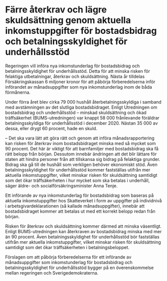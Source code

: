 # Färre återkrav och lägre skuldsättning genom aktuella inkomstuppgifter för bostadsbidrag och betalningsskyldighet för underhållsstöd

Regeringen vill införa nya inkomstunderlag för bostadsbidrag och betalningsskyldighet för underhållsstöd. Detta för att minska risken för felaktiga utbetalningar, återkrav och skuldsättning. Nästa år tilldelas Försäkringskassan 6 miljoner kronor för att påbörja förberedelserna inför införandet av månadsuppgifter som nya inkomstunderlag inom de båda förmånerna.

Under förra året blev cirka 79 000 hushåll återbetalningsskyldiga i samband med avstämningen av det slutliga bostadsbidraget. Enligt Utredningen om bostadsbidrag och underhållsstöd – minskad skuldsättning och ökad träffsäkerhet (BUMS-utredningen) var knappt 58 000 frånlevande föräldrar betalningsskyldiga för underhållsstöd i december 2020. Nästan 35 000 av dessa, eller drygt 60 procent, hade en skuld.

– Det ska vara lätt att göra rätt och genom att införa månadsrapportering kan risken för återkrav inom bostadsbidraget minska med så mycket som 90 procent. Det här är viktigt för att barnfamiljer med bostadsbidrag ska få rätt belopp från början. Dessutom innebär ändringen att det blir lättare för staten att hindra personer från att tillskansa sig bidrag på felaktiga grunder. Bidrag ska gå till de hushåll som verkligen behöver ekonomiskt stöd. Även betalningsskyldighet för underhållsstöd kommer fastställas utifrån mer aktuella inkomstuppgifter, vilket minskar risken för skuldsättning samtidigt som det ökar träffsäkerheten i hur mycket som ska betalas i underhåll, säger äldre- och socialförsäkringsminister Anna Tenje.

Ett införande av nya inkomstunderlag för bostadsbidrag som baseras på aktuella inkomstuppgifter hos Skatteverket i form av uppgifter på individnivå i arbetsgivardeklarationen (så kallade månadsuppgifter), innebär att bostadsbidraget kommer att betalas ut med ett korrekt belopp redan från början.

Risken för återkrav och skuldsättning kommer därmed att minska väsentligt. Enligt BUMS-utredningen kan återkraven av bostadsbidrag minska med mer än 90 procent. Även betalningsskyldighet för underhållsstöd bör fastställas utifrån mer aktuella inkomstuppgifter, vilket minskar risken för skuldsättning samtidigt som det ökar träffsäkerheten i betalningsbeloppet.

Förslagen om att påbörja förberedelserna för ett införande av månadsuppgifter som inkomstunderlag för bostadsbidrag och betalningsskyldighet för underhållsstöd bygger på en överenskommelse mellan regeringen och Sverigedemokraterna.
